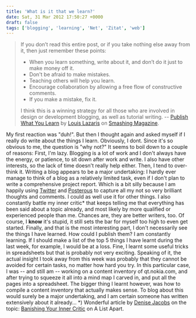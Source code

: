 ```yaml
---
title: 'What is it that we learn?'
date: Sat, 31 Mar 2012 17:50:27 +0000
draft: false
tags: ['blogging', 'learning', 'Net', 'Zitat', 'web']
---
```


> If you don’t read this entire post, or if you take nothing else away from it, then just remember these points:
> 
> *   When you learn something, write about it, and don’t do it just to make money off it.
> *   Don't be afraid to make mistakes.
> *   Teaching others will help you learn.
> *   Encourage collaboration by allowing a free flow of constructive comments.
> *   If you make a mistake, fix it.
> 
> I think this is a winning strategy for all those who are involved in design or development blogging, as well as tutorial writing. \-- [Publish What You Learn](http://www.smashingmagazine.com/2012/03/30/publish-what-you-learn/ "Publish what you learn") by [Louis Lazaris](http://www.smashingmagazine.com/author/louis-lazaris/?rel=author "Louis Lazaris") on [Smashing Magazine](http://smashingmagazine.com "Smashing Magazine").

My first reaction was "duh!". But then I thought again and asked myself if I really do write about the things I learn. Obviously, I dont. Since it's so obvious to me, the question is "why not?" It seems to boil down to a couple of reasons: First, I'm lazy. Blogging is a lot of work and I don't always have the energy, or patience, to sit down after work and write. I also have other interests, so the lack of time doesn't really help either. Then, I tend to over-think it. Writing a blog appears to be a major undertaking: I hardly ever manage to think of a blog as a relatively limited task, even if I don't plan to write a comprehensive project report. Which is a bit silly because I am happily using [Twitter](http://twitter.com/troubalex) and [Posterous](http://troubalex.de) to capture all my not so very brilliant thoughts and comments. I could as well use it for other things. I also constantly battle my inner critic\* that keeps telling me that everything has been said about a topic already, and most likely by more qualified or experienced people than me. Chances are, they are better writers, too. Of course, I **know** it's stupid, it still sets the bar for myself too high to even get started. Finally, and that is the most interesting part, I don't necessarily see the things I have learned. How could I publish them? I am constantly learning. If I should make a list of the top 5 things I have learnt during the last week, for example, I would be at a loss. Fine, I learnt some useful tricks in spreadsheets but that is probably not very exciting. Speaking of it, the actual insight I took away from this week was probably that they cannot be avoided for certain tasks, no matter how hard you try. In this particular case, I was -- and still am -- working on a content inventory of qt.nokia.com, and after trying to squeeze it all into a mind map I carved in, and put all the pages into a spreadsheet. The bigger thing I learnt however, was how to compile a content inventory that actually makes sense. To blog about this would surely be a major undertaking, and I am certain someone has written extensively about it already... \*) Wonderful article by [Denise Jacobs](http://denisejacobs.com/ "Denise Jacobs") on the topic: [Banishing Your Inner Critic](http://www.alistapart.com/articles/banishing-your-inner-critic/) on A List Apart.